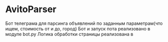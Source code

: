 # AvitoParser
Бот телеграма для парсинга объявлений по заданным параметрам(что ищем, стоимость от и до, город)
Бот и запуск пота реализовано в модуле bot.py
Логика обработки страницы реализована в 
